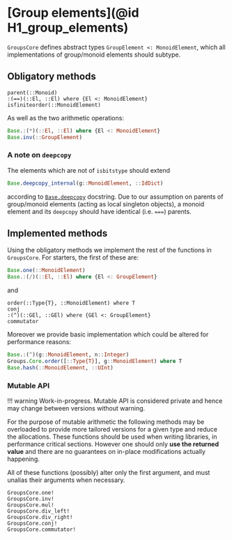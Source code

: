 # [Group elements](@id H1_group_elements)

`GroupsCore` defines abstract types `GroupElement <: MonoidElement`, which all implementations of group/monoid elements should subtype.

## Obligatory methods

```@docs
parent(::Monoid)
:(==)(::El, ::El) where {El <: MonoidElement}
isfiniteorder(::MonoidElement)
```

As well as the two arithmetic operations:

```julia
Base.:(*)(::El, ::El) where {El <: MonoidElement}
Base.inv(::GroupElement)
```

### A note on `deepcopy`

The elements which are not of `isbitstype` should extend

```julia
Base.deepcopy_internal(g::MonoidElement, ::IdDict)
```

according to
[`Base.deepcopy`](https://docs.julialang.org/en/v1/base/base/#Base.deepcopy)
docstring. Due to our assumption on parents of group/monoid elements
(acting as local singleton objects), a monoid element and its `deepcopy` should
have identical (i.e. `===`) parents.

## Implemented methods

Using the obligatory methods we implement the rest of the functions in
`GroupsCore`. For starters, the first of these are:

```julia
Base.one(::MonoidElement)
Base.:(/)(::El, ::El) where {El <: GroupElement}
```

and

```@docs
order(::Type{T}, ::MonoidElement) where T
conj
:(^)(::GEl, ::GEl) where {GEl <: GroupElement}
commutator
```

Moreover we provide basic implementation which could be altered for performance
reasons:
```julia
Base.:(^)(g::MonoidElement, n::Integer)
Groups.Core.order([::Type{T}], g::MonoidElement) where T
Base.hash(::MonoidElement, ::UInt)
```

### Mutable API

!!! warning
    Work-in-progress.
    Mutable API is considered private and hence may change between versions
    without warning.

For the purpose of mutable arithmetic the following methods may be overloaded
to provide more tailored versions for a given type and reduce the allocations.
These functions should be used when writing libraries, in performance critical
sections. However one should only **use the returned value** and there are no
guarantees on in-place modifications actually happening.

All of these functions (possibly) alter only the first argument, and must
unalias their arguments when necessary.

```@docs
GroupsCore.one!
GroupsCore.inv!
GroupsCore.mul!
GroupsCore.div_left!
GroupsCore.div_right!
GroupsCore.conj!
GroupsCore.commutator!
```
